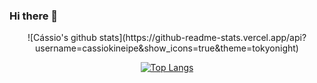 ### Hi there 👋

<!--
**cassiokineipe/cassiokineipe** is a ✨ _special_ ✨ repository because its `README.md` (this file) appears on your GitHub profile.

Here are some ideas to get you started:

- 🔭 I’m currently working on ...
- 🌱 I’m currently learning ...
- 👯 I’m looking to collaborate on ...
- 🤔 I’m looking for help with ...
- 💬 Ask me about ...
- 📫 How to reach me: ...
- 😄 Pronouns: ...
- ⚡ Fun fact: ...
-->
<center>
![Cássio's github stats](https://github-readme-stats.vercel.app/api?username=cassiokineipe&show_icons=true&theme=tokyonight)


[![Top Langs](https://github-readme-stats.vercel.app/api/top-langs/?username=cassiokineipe&amp;theme=dark)](https://github.com/cassiokineipe/github-readme-stats)


</center>



